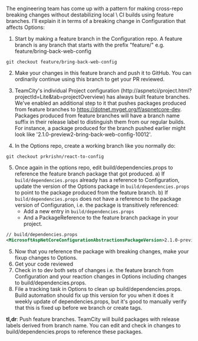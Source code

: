 The engineering team has come up with a pattern for making cross-repo breaking changes without destabilizing local \ CI builds using feature branches. I’ll explain it in terms of a breaking change in Configuration that affects Options:

1) Start by making a feature branch in the Configuration repo. A feature branch is any branch that starts with the prefix "feature/" e.g. feature/bring-back-web-config

`git checkout feature/bring-back-web-config`

2) Make your changes in this feature branch and push it to GitHub. You can ordinarily continue using this branch to get your PR reviewed.
3) TeamCity's individual Project configuration (http://aspnetci/project.html?projectId=Lite&tab=projectOverview) has always built feature branches. We've enabled an additional step to it that pushes packages produced from feature branches to https://dotnet.myget.org/f/aspnetcore-dev. 
Packages produced from feature branches will have a branch name suffix in their release label to distinguish them from our regular builds. For instance, a package produced for the branch pushed earlier might look like '2.1.0-preview2-bring-back-web-config-10012'.

4) In the Options repo, create a working branch like you normally do:

`git checkout prkrishn/react-to-config`

5) Once again in the options repo, edit build/dependencies.props to reference the feature branch package that got produced. 
a) If `build/dependencies.props` already has a reference to Configuration, update the version of the Options package in `build/dependencies.props` to point to the package produced from the feature branch.
b) If `build/dependencies.props` does not have a reference to the package version of Configuration, i.e. the package is transitively referenced:
    * Add a new entry in `build/dependencies.props` 
    * And a PackageReference to the feature branch package in your project.

```xml
// build/dependencies.props
<MicrosoftAspNetCoreConfigurationAbstractionsPackageVersion>2.1.0-preview2-bring-back-web-config-10012</MicrosoftAspNetCoreConfigurationAbstractionsPackageVersion>
```

5) Now that you reference the package with breaking changes, make your fixup changes to Options.
6) Get your code reviewed 
7) Check in to dev both sets of changes i.e. the feature branch from Configuration and your reaction changes in Options including changes to build/dependencies.props.
7) File a tracking task in Options to clean up build/dependencies.props. Build automation should fix up this version for you when it does it weekly update of dependencies.props, but it's good to manually verify that this is fixed up before we branch or create tags.

**tl,dr**: Push feature branches. TeamCity will build packages with release labels derived from branch name. You can edit and check in changes to build/dependencies.props to reference these packages.
